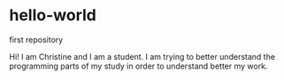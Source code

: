 # hello-world
first repository

Hi! I am Christine and I am a student. 
I am trying to better understand the programming parts of my study in order to understand better my work.
